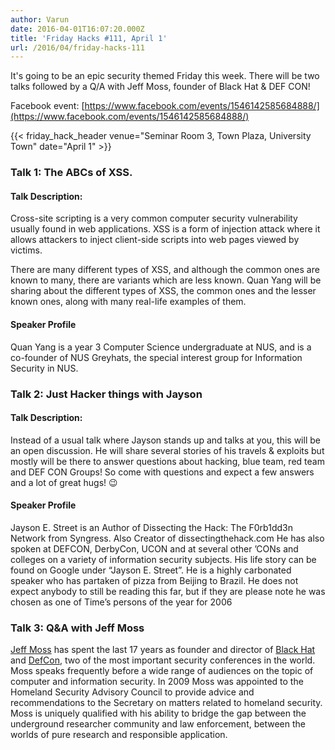 ```yaml
---
author: Varun
date: 2016-04-01T16:07:20.000Z
title: 'Friday Hacks #111, April 1'
url: /2016/04/friday-hacks-111
---
```


It's going to be an epic security themed Friday this week. There will be two talks followed by a Q/A with Jeff Moss, founder of Black Hat & DEF CON!

Facebook event: [https://www.facebook.com/events/1546142585684888/](https://www.facebook.com/events/1546142585684888/)

{{< friday_hack_header venue="Seminar Room 3, Town Plaza, University Town" date="April 1" >}}

### Talk 1: The ABCs of XSS.

#### Talk Description:
Cross-site scripting is a very common computer security vulnerability usually found in web applications. XSS is a form of injection attack where it allows attackers to inject client-side scripts into web pages viewed by victims.

There are many different types of XSS, and although the common ones are known to many, there are variants which are less known. Quan Yang will be sharing about the different types of XSS, the common ones and the lesser known ones, along with many real-life examples of them.

#### Speaker Profile

Quan Yang is a year 3 Computer Science undergraduate at NUS, and is a co-founder of NUS Greyhats, the special interest group for Information Security in NUS.

### Talk 2: Just Hacker things with Jayson

#### Talk Description:

Instead of a usual talk where Jayson stands up and talks at you, this will be an open discussion. He will share several stories of his travels & exploits but mostly will be there to answer questions about hacking, blue team, red team and DEF CON Groups! So come with questions and expect a few answers and a lot of great hugs! 😉

#### Speaker Profile

Jayson E. Street is an Author of Dissecting the Hack: The F0rb1dd3n Network from Syngress. Also Creator of dissectingthehack.com He has also spoken at DEFCON, DerbyCon, UCON and at several other ’CONs and colleges on a variety of information security subjects. His life story can be found on Google under “Jayson E. Street”. He is a highly carbonated speaker who has partaken of pizza from Beijing to Brazil. He does not expect anybody to still be reading this far, but if they are please note he was chosen as one of Time’s persons of the year for 2006

### Talk 3: Q&A with Jeff Moss

[Jeff Moss](https://en.wikipedia.org/wiki/Jeff_Moss_(hacker)) has spent the last 17 years as founder and director of [Black Hat](https://www.blackhat.com/) and [DefCon](https://www.defcon.org/), two of the most important security conferences in the world. Moss speaks frequently before a wide range of audiences on the topic of computer and information security. In 2009 Moss was appointed to the Homeland Security Advisory Council to provide advice and recommendations to the Secretary on matters related to homeland security. Moss is uniquely qualified with his ability to bridge the gap between the underground researcher community and law enforcement, between the worlds of pure research and responsible application.
